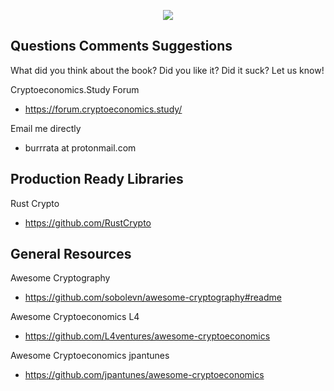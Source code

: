 <p align="center">
  <img src="https://fontmeme.com/temporary/038fde3ab601587a904b21781b01921d.png">
</p>

## Questions Comments Suggestions

What did you think about the book? Did you like it? Did it suck? Let us know!

Cryptoeconomics.Study Forum
- https://forum.cryptoeconomics.study/

Email me directly
- burrrata at protonmail.com


## Production Ready Libraries

Rust Crypto
- https://github.com/RustCrypto

## General Resources

Awesome Cryptography
- https://github.com/sobolevn/awesome-cryptography#readme

Awesome Cryptoeconomics L4
- https://github.com/L4ventures/awesome-cryptoeconomics

Awesome Cryptoeconomics jpantunes
- https://github.com/jpantunes/awesome-cryptoeconomics

